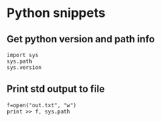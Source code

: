 # Python snippets

## Get python version and path info

	import sys
	sys.path 		
	sys.version

## Print std output to file

	f=open("out.txt", "w")
	print >> f, sys.path 
